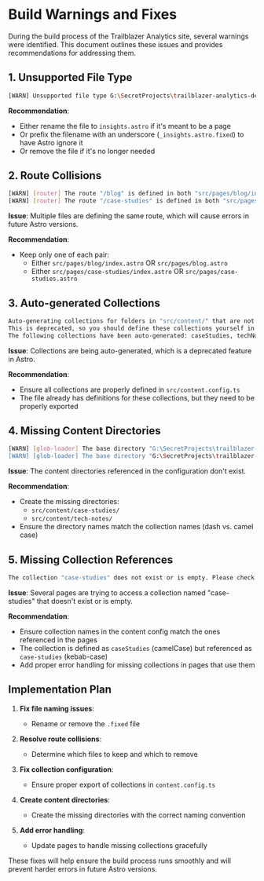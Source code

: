 # Build Warnings and Fixes

During the build process of the Trailblazer Analytics site, several warnings were identified. This document outlines these issues and provides recommendations for addressing them.

## 1. Unsupported File Type

```bash
[WARN] Unsupported file type G:\SecretProjects\trailblazer-analytics-devkit\src\pages\insights.astro.fixed found.
```

**Recommendation**:

- Either rename the file to `insights.astro` if it's meant to be a page
- Or prefix the filename with an underscore (`_insights.astro.fixed`) to have Astro ignore it
- Or remove the file if it's no longer needed

## 2. Route Collisions

```bash
[WARN] [router] The route "/blog" is defined in both "src/pages/blog/index.astro" and "src/pages/blog.astro".
[WARN] [router] The route "/case-studies" is defined in both "src/pages/case-studies/index.astro" and "src/pages/case-studies.astro".
```

**Issue**: Multiple files are defining the same route, which will cause errors in future Astro versions.

**Recommendation**:

- Keep only one of each pair:
  - Either `src/pages/blog/index.astro` OR `src/pages/blog.astro`
  - Either `src/pages/case-studies/index.astro` OR `src/pages/case-studies.astro`

## 3. Auto-generated Collections

```bash
Auto-generating collections for folders in "src/content/" that are not defined as collections.
This is deprecated, so you should define these collections yourself in "src/content.config.ts".
The following collections have been auto-generated: caseStudies, techNotes
```

**Issue**: Collections are being auto-generated, which is a deprecated feature in Astro.

**Recommendation**:

- Ensure all collections are properly defined in `src/content.config.ts`
- The file already has definitions for these collections, but they need to be properly exported

## 4. Missing Content Directories

```bash
[WARN] [glob-loader] The base directory "G:\SecretProjects\trailblazer-analytics-devkit\src\content\case-studies\" does not exist.
[WARN] [glob-loader] The base directory "G:\SecretProjects\trailblazer-analytics-devkit\src\content\tech-notes\" does not exist.
```

**Issue**: The content directories referenced in the configuration don't exist.

**Recommendation**:

- Create the missing directories:
  - `src/content/case-studies/`
  - `src/content/tech-notes/`
- Ensure the directory names match the collection names (dash vs. camel case)

## 5. Missing Collection References

```bash
The collection "case-studies" does not exist or is empty. Please check your content config file for errors.
```

**Issue**: Several pages are trying to access a collection named "case-studies" that doesn't exist or is empty.

**Recommendation**:

- Ensure collection names in the content config match the ones referenced in the pages
- The collection is defined as `caseStudies` (camelCase) but referenced as `case-studies` (kebab-case)
- Add proper error handling for missing collections in pages that use them

## Implementation Plan

1. **Fix file naming issues**:
   - Rename or remove the `.fixed` file

2. **Resolve route collisions**:
   - Determine which files to keep and which to remove

3. **Fix collection configuration**:
   - Ensure proper export of collections in `content.config.ts`

4. **Create content directories**:
   - Create the missing directories with the correct naming convention

5. **Add error handling**:
   - Update pages to handle missing collections gracefully

These fixes will help ensure the build process runs smoothly and will prevent harder errors in future Astro versions.

